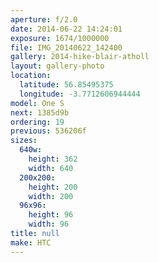 ```yaml
---
aperture: f/2.0
date: 2014-06-22 14:24:01
exposure: 1674/1000000
file: IMG_20140622_142400
gallery: 2014-hike-blair-atholl
layout: gallery-photo
location:
  latitude: 56.85495375
  longitude: -3.7712606944444
model: One S
next: 1385d9b
ordering: 19
previous: 536206f
sizes:
  640w:
    height: 362
    width: 640
  200x200:
    height: 200
    width: 200
  96x96:
    height: 96
    width: 96
title: null
make: HTC
---
```

